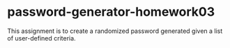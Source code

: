 # password-generator-homework03
This assignment is to create a randomized password generated given a list of user-defined criteria.
